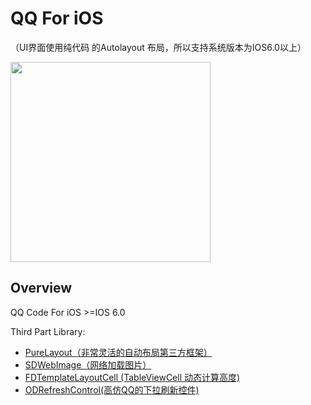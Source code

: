 # QQ For iOS
（UI界面使用纯代码 的Autolayout 布局，所以支持系统版本为IOS6.0以上）

<img src="https://github.com/weida-studio/QQ/blob/master/Sceenshots/screenShots.gif" width="320">

## Overview
QQ Code For iOS  >=IOS 6.0

Third Part Library:

- [PureLayout（非常灵活的自动布局第三方框架）](https://github.com/smileyborg/PureLayout)
- [SDWebImage（网络加载图片）](https://github.com/rs/SDWebImage)
- [FDTemplateLayoutCell (TableViewCell 动态计算高度)](https://github.com/forkingdog)
- [ODRefreshControl(高仿QQ的下拉刷新控件)](https://github.com/Sephiroth87/ODRefreshControl)




